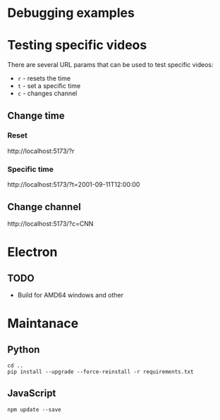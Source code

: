Debugging examples
==================

# Testing specific videos

There are several URL params that can be used to test specific videos:
* `r` - resets the time
* `t` - set a specific time
* `c` - changes channel

## Change time

### Reset

http://localhost:5173/?r

### Specific time

http://localhost:5173/?t=2001-09-11T12:00:00

## Change channel

http://localhost:5173/?c=CNN

# Electron

## TODO

* Build for AMD64 windows and other

# Maintanace

## Python

```
cd ..
pip install --upgrade --force-reinstall -r requirements.txt
```

## JavaScript

```
npm update --save
```
